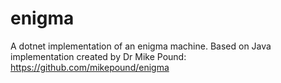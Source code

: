 # enigma
A dotnet implementation of an enigma machine. Based on Java implementation created by Dr Mike Pound: https://github.com/mikepound/enigma
